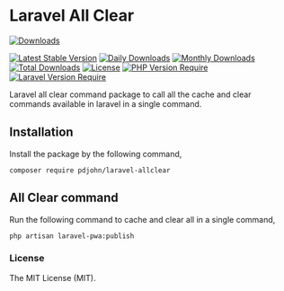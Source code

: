 # Laravel All Clear
[![Downloads](https://img.shields.io/github/downloads/pdjohn/laravel-allclear/total?label=Downloads)]((https://packagist.org/packages/pdjohn/laravel-allclear))



 [![Latest Stable Version](http://poser.pugx.org/pdjohn/laravel-allclear/v)](https://packagist.org/packages/pdjohn/laravel-allclear) 
[![Daily Downloads](http://poser.pugx.org/pdjohn/laravel-allclear/d/daily)](https://packagist.org/packages/pdjohn/laravel-allclear)
[![Monthly Downloads](http://poser.pugx.org/pdjohn/laravel-allclear/d/monthly)](https://packagist.org/packages/pdjohn/laravel-allclear)
[![Total Downloads](http://poser.pugx.org/pdjohn/laravel-allclear/downloads)](https://packagist.org/packages/pdjohn/laravel-allclear)
[![License](http://poser.pugx.org/pdjohn/laravel-allclear/license)](https://packagist.org/packages/pdjohn/laravel-allclear) 
[![PHP Version Require](http://poser.pugx.org/pdjohn/laravel-allclear/require/php)](https://packagist.org/packages/pdjohn/laravel-allclear)
[![Laravel Version Require](http://poser.pugx.org/pdjohn/laravel-allclear/require/laravel)](https://packagist.org/packages/pdjohn/laravel-allclear)

Laravel all clear command package to call all the cache and clear commands available in laravel in a single command.
## Installation

Install the package by the following command,

    composer require pdjohn/laravel-allclear

## All Clear command

Run the following command to cache and clear all in a single command,

    php artisan laravel-pwa:publish

### License
The MIT License (MIT).    
